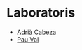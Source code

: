 # Laboratoris

- [Adrià Cabeza](Exercicis.md)
- [Pau Val](https://github.com/PauVal99/FIB-LP/tree/master/Python)